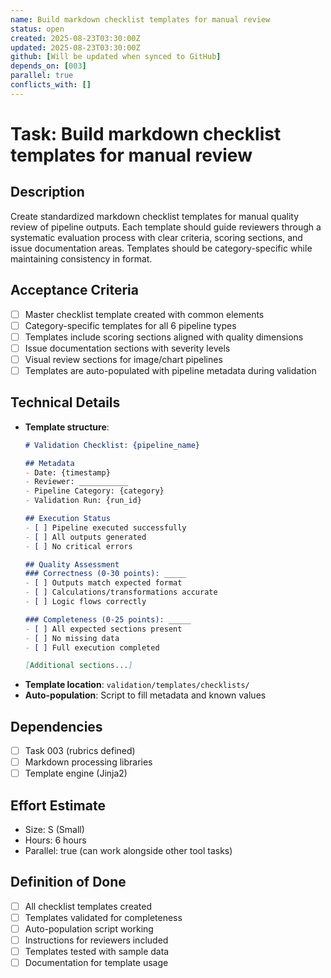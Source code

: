 ```yaml
---
name: Build markdown checklist templates for manual review
status: open
created: 2025-08-23T03:30:00Z
updated: 2025-08-23T03:30:00Z
github: [Will be updated when synced to GitHub]
depends_on: [003]
parallel: true
conflicts_with: []
---
```


# Task: Build markdown checklist templates for manual review

## Description
Create standardized markdown checklist templates for manual quality review of pipeline outputs. Each template should guide reviewers through a systematic evaluation process with clear criteria, scoring sections, and issue documentation areas. Templates should be category-specific while maintaining consistency in format.

## Acceptance Criteria
- [ ] Master checklist template created with common elements
- [ ] Category-specific templates for all 6 pipeline types
- [ ] Templates include scoring sections aligned with quality dimensions
- [ ] Issue documentation sections with severity levels
- [ ] Visual review sections for image/chart pipelines
- [ ] Templates are auto-populated with pipeline metadata during validation

## Technical Details
- **Template structure**:
  ```markdown
  # Validation Checklist: {pipeline_name}
  
  ## Metadata
  - Date: {timestamp}
  - Reviewer: ___________
  - Pipeline Category: {category}
  - Validation Run: {run_id}
  
  ## Execution Status
  - [ ] Pipeline executed successfully
  - [ ] All outputs generated
  - [ ] No critical errors
  
  ## Quality Assessment
  ### Correctness (0-30 points): _____
  - [ ] Outputs match expected format
  - [ ] Calculations/transformations accurate
  - [ ] Logic flows correctly
  
  ### Completeness (0-25 points): _____
  - [ ] All expected sections present
  - [ ] No missing data
  - [ ] Full execution completed
  
  [Additional sections...]
  ```
- **Template location**: `validation/templates/checklists/`
- **Auto-population**: Script to fill metadata and known values

## Dependencies
- [ ] Task 003 (rubrics defined)
- [ ] Markdown processing libraries
- [ ] Template engine (Jinja2)

## Effort Estimate
- Size: S (Small)
- Hours: 6 hours
- Parallel: true (can work alongside other tool tasks)

## Definition of Done
- [ ] All checklist templates created
- [ ] Templates validated for completeness
- [ ] Auto-population script working
- [ ] Instructions for reviewers included
- [ ] Templates tested with sample data
- [ ] Documentation for template usage